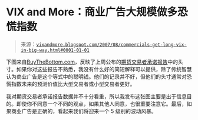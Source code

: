 <!--yml

类别：未分类

日期：2024 年 05 月 18 日 19:02:53

-->

# VIX and More：商业广告大规模做多恐慌指数

> 来源：[`vixandmore.blogspot.com/2007/08/commercials-get-long-vix-in-big-way.html#0001-01-01`](http://vixandmore.blogspot.com/2007/08/commercials-get-long-vix-in-big-way.html#0001-01-01)

下图来自[BuyTheBottom.com](http://www.buythebottom.com/)，反映了上周公布的[期货交易者承诺报告](http://www.cftc.gov/marketreports/commitmentsoftraders/cot_about.html)中的头寸。如果你对这些报告不熟悉，我没有什么好的简短解释可以提供，除了传统智慧认为商业广告是这个等式中的聪明钱。他们的记录并不好，但他们的头寸通常对恐慌指数未来的预测价值比大型交易者或小型交易者更好。

我对期货交易者承诺报告数据并不十分看重，所以我发布这张图主要是出于信息目的。即使你不同意一个不同的观点，如果其他人同意，也很重要注意它。最后，如果商业广告是正确的，看起来我们将迎来一个 5 级别的波动风暴。
